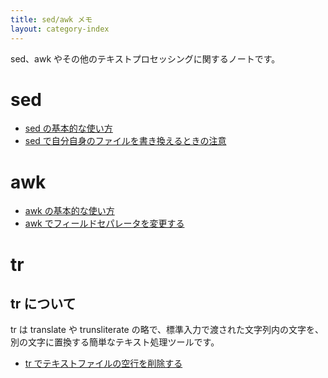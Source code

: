 ```yaml
---
title: sed/awk メモ
layout: category-index
---
```


sed、awk やその他のテキストプロセッシングに関するノートです。


sed
====
* [sed の基本的な使い方](sed-basic.html)
* [sed で自分自身のファイルを書き換えるときの注意](sed-replace-itself.html)

awk
====

* [awk の基本的な使い方](awk-basic.html)
* [awk でフィールドセパレータを変更する](change-awk-separator.html)


tr
====

tr について
----
tr は translate や trunsliterate の略で、標準入力で渡された文字列内の文字を、別の文字に置換する簡単なテキスト処理ツールです。

* [tr でテキストファイルの空行を削除する](remove-empty-lines.html)

